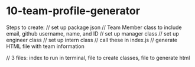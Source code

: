 # 10-team-profile-generator

Steps to create:
// set up package json
// Team Member class to include email, github username, name, and ID
// set up manager class
// set up engineer class
// set up intern class
// call these in index.js
// generate HTML file with team information

// 3 files: index to run in terminal, file to create classes, file to generate html